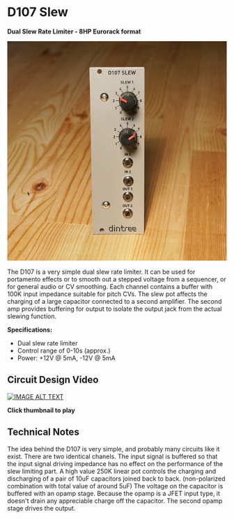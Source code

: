 # D107 Slew

**Dual Slew Rate Limiter - 8HP Eurorack format**

![D107 Slew](D107-front-600.jpg)

The D107 is a very simple dual slew rate limiter. It can be used for portamento effects or to smooth out a stepped voltage from a sequencer, or for general audio or CV smoothing. Each channel contains a buffer with 100K input impedance suitable for pitch CVs. The slew pot affects the charging of a large capacitor connected to a second amplifier. The second amp provides buffering for output to isolate the output jack from the actual slewing function.

**Specifications:**

- Dual slew rate limiter
- Control range of 0-10s (approx.)
- Power: +12V @ 5mA, -12V @ 5mA

## Circuit Design Video
[![IMAGE ALT TEXT](http://img.youtube.com/vi/6EZQ2UXpn6g/0.jpg)](http://www.youtube.com/watch?v=6EZQ2UXpn6g "Synth Tech - Slew")

**Click thumbnail to play**

## Technical Notes

The idea behind the D107 is very simple, and probably many circuits like it exist. There are two identical chanels. The input signal is buffered so that the input signal driving impedance has no effect on the performance of the slew limiting part. A high value 250K linear pot controls the charging and discharging of a pair of 10uF capacitors joined back to back. (non-polarized combination with total value of around 5uF) The voltage on the capacitor is buffered with an opamp stage. Because the opamp is a JFET input type, it doesn't drain any appreciable charge off the capacitor. The second opamp stage drives the output.
